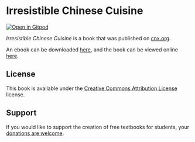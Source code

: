 # Irresistible Chinese Cuisine

[![Open in Gitpod](https://gitpod.io/button/open-in-gitpod.svg)](https://gitpod.io/from-referrer/)

_Irresistible Chinese Cuisine_ is a book that was published on [cnx.org](https://cnx.org/).

An ebook can be downloaded [here](https://github.com/cnx-user-books/cnxbook-irresistible-chinese-cuisine/releases/latest), and the book can be viewed online [here](https://github.com/cnx-user-books/cnxbook-irresistible-chinese-cuisine/releases/latest).

## License
This book is available under the [Creative Commons Attribution License](./LICENSE) license.

## Support
If you would like to support the creation of free textbooks for students, your [donations are welcome](https://riceconnect.rice.edu/donation/support-openstax-banner).
